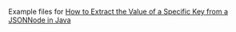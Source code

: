 Example files for [How to Extract the Value of a Specific Key from a JSONNode in Java](http://java.sbyai.com/2023/10/how-to-extract-value-of-specific-key.html)